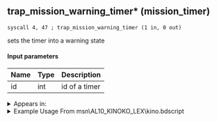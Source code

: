 ## trap_mission_warning_timer* (mission_timer)

`syscall 4, 47 ; trap_mission_warning_timer (1 in, 0 out)`

sets the timer into a warning state

#### Input parameters
| Name | Type | Description
|------|------|------------
| id   | int   | id of a timer




<details>
	<summary>Appears in:</summary>
| filename | Entity (obj)
|----------|-------------
| msn\AL10_KINOKO_LEX\kino.bdscript       |           
| msn\CA02_SKATE_01\ca02.bdscript       |           
| msn\CA13_KINOKO_LUX\kino.bdscript       |           
| msn\HE17_KINOKO_ZEX\kino.bdscript       |           
| msn\PO09_MS401_FREE\po09.bdscript       |           
| msn\TT06_BAGGAGE_02\tt06.bdscript       |           
| msn\TT06_LETTER_02\tt06.bdscript       |           
| msn\TT07_POSTER_02\tt07.bdscript       |           
| msn\TT07_WORM_02\tt07.bdscript       |           
| msn\TT36_KINOKO_SAI\kino.bdscript       |           
| msn\WI02_KINOKO_MAR\kino.bdscript       |           

</details>

<details>
	<summary>Example Usage From msn\AL10_KINOKO_LEX\kino.bdscript</summary>
```
L112:
 popToSp 0
 syscall 4, 13 ; trap_mission_pause_timer (0 in, 0 out)
 pushFromFSpVal 8
 pushImm 4
 pushFromFSpVal 0
 syscall 4, 26 ; trap_mission_get_timer (1 in, 1 out)
 syscall 4, 37 ; trap_score_update (3 in, 1 out)
 jz L140
 pushFromFSpVal 0
 syscall 4, 47 ; trap_mission_warning_timer (1 in, 0 out)
 pushImm 10
 syscall 0, 65 ; trap_sound_play_system (1 in, 0 out)
 jmp L140
```
</details>

